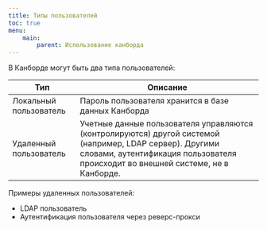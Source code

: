 ```yaml
---
title: Типы пользователей
toc: true
menu:
    main:
        parent: Использование канборда
---
```


В Канборде могут быть два типа пользователей:

| Тип          | Описание                                                    |
|--------------|-------------------------------------------------------------|
| Локальный пользователь  | Пароль пользователя хранится в базе данных Канборда|
| Удаленный пользователь  | Учетные данные пользователя управляются (контролируются) другой системой (например, LDAP сервер). Другими словами, аутентификация пользователя происходит во внешней системе, не в Канборде.|

Примеры удаленных пользователей:

-   LDAP пользователь
-   Аутентификация пользователя через реверс-прокси
